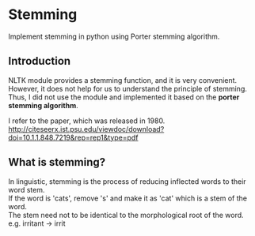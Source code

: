 # Stemming
Implement stemming in python using Porter stemming algorithm.

## Introduction
NLTK module provides a stemming function, and it is very convenient.    
However, it does not help for us to understand the principle of stemming.     
Thus, I did not use the module and implemented it based on the **porter stemming algorithm**.

I refer to the paper, which was released in 1980.    
<http://citeseerx.ist.psu.edu/viewdoc/download?doi=10.1.1.848.7219&rep=rep1&type=pdf>

## What is stemming?
In linguistic, stemming is the process of reducing inflected words to their word stem.    
If the word is 'cats', remove 's' and make it as 'cat' which is a stem of the word.  
The stem need not to be identical to the morphological root of the word. e.g. irritant -> irrit